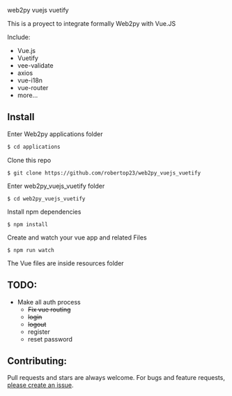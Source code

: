 web2py vuejs vuetify

This is a proyect to integrate formally Web2py with Vue.JS

Include:
  - Vue.js
  - Vuetify
  - vee-validate
  - axios
  - vue-i18n
  - vue-router
  - more...

## Install

Enter Web2py applications folder
```sh
$ cd applications
```
Clone this repo
```
$ git clone https://github.com/robertop23/web2py_vuejs_vuetify
```
Enter web2py_vuejs_vuetify folder
```
$ cd web2py_vuejs_vuetify
```
Install npm dependencies
```
$ npm install
```
Create and watch your vue app and related Files
```
$ npm run watch
```

The Vue files are inside resources folder

## TODO:

  - Make all auth process
    - <strike>Fix vue routing</strike>
    - <strike>login</strike>
    - <strike>logout</strike>
    - register
    - reset password

## Contributing:

Pull requests and stars are always welcome. For bugs and feature requests, [please create an issue](https://github.com/robertop23/web2py_vuejs_vuetify/issues/new).
